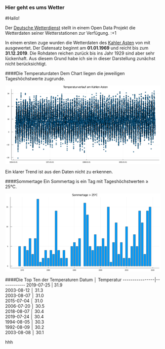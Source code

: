 ### Hier geht es ums Wetter

#Hallo!

Der [Deutsche Wetterdienst](https://dwd.de) stellt in einem Open Data Projekt die Wetterdaten seiner Wetterstationen zur Verfügung.  :+1 

In einem ersten zuge wurden die Wetterdaten des [Kahler Asten](https://www.openstreetmap.org/#map=18/51.18016/8.48942) von mit ausgewertet. Der Datensatz beginnt am **01.01.1969** und reicht bis zum **31.12.2019**.
Die Rohdaten reichen zurück bis ins Jahr 1929 sind aber sehr lückenhaft. Aus diesem Grund habe ich sie in dieser Darstellung zunächst nicht berücksichtigt. 

####Die Temperaturdaten
Dem Chart liegen die jeweiligen Tageshöchstwerte zugrunde. 

![Kahler Asten](KA-Temp_Max.png)

Ein klarer Trend ist aus den Daten nicht zu erkennen. 

####Sommertage
Ein Sommertag is ein Tag mit Tageshöchstwerten ≥ 25°C.

![Sommertage](KA-SommerTag.png)

####Die Top Ten der Temperaturen
  Datum    │ Temperatur
----------------|------------
2019-07-25  | 31.9       
2003-08-12  │ 31.3       
2003-08-07  │ 31.0       
2015-07-04  │ 31.0       
2006-07-20  │ 30.5        
2018-08-07  │ 30.4       
2019-07-24  │ 30.4       
1994-08-05  │ 30.3       
1992-08-09  │ 30.2       
2003-08-08  │ 30.1       

hhh


